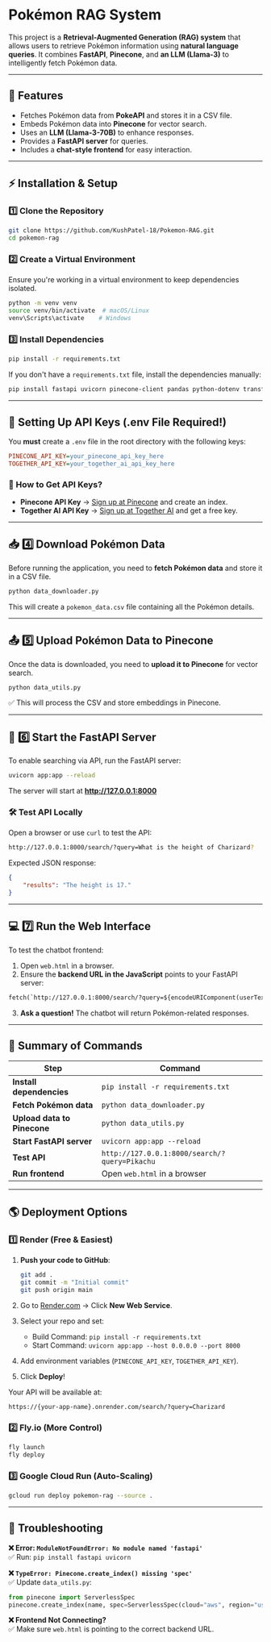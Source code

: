 # Pokémon RAG System

This project is a **Retrieval-Augmented Generation (RAG) system** that allows users to retrieve Pokémon information using **natural language queries**. It combines **FastAPI**, **Pinecone**, and **an LLM (Llama-3)** to intelligently fetch Pokémon data.

---

## **📌 Features**
- Fetches Pokémon data from **PokeAPI** and stores it in a CSV file.
- Embeds Pokémon data into **Pinecone** for vector search.
- Uses an **LLM (Llama-3-70B)** to enhance responses.
- Provides a **FastAPI server** for queries.
- Includes a **chat-style frontend** for easy interaction.

---

## **⚡ Installation & Setup**

### **1️⃣ Clone the Repository**
```bash
git clone https://github.com/KushPatel-18/Pokemon-RAG.git
cd pokemon-rag
```

### **2️⃣ Create a Virtual Environment**
Ensure you're working in a virtual environment to keep dependencies isolated.
```bash
python -m venv venv
source venv/bin/activate  # macOS/Linux
venv\Scripts\activate    # Windows
```

### **3️⃣ Install Dependencies**
```bash
pip install -r requirements.txt
```
If you don't have a `requirements.txt` file, install the dependencies manually:
```bash
pip install fastapi uvicorn pinecone-client pandas python-dotenv transformers torch together tqdm requests
```

---

## **🔑 Setting Up API Keys (.env File Required!)**

You **must** create a `.env` file in the root directory with the following keys:

```ini
PINECONE_API_KEY=your_pinecone_api_key_here
TOGETHER_API_KEY=your_together_ai_api_key_here
```

### **📌 How to Get API Keys?**
- **Pinecone API Key** → [Sign up at Pinecone](https://www.pinecone.io/) and create an index.
- **Together AI API Key** → [Sign up at Together AI](https://www.together.ai/) and get a free key.

---

## **📥 4️⃣ Download Pokémon Data**
Before running the application, you need to **fetch Pokémon data** and store it in a CSV file.

```bash
python data_downloader.py
```
This will create a `pokemon_data.csv` file containing all the Pokémon details.

---

## **📤 5️⃣ Upload Pokémon Data to Pinecone**
Once the data is downloaded, you need to **upload it to Pinecone** for vector search.

```bash
python data_utils.py
```
✅ This will process the CSV and store embeddings in Pinecone.

---

## **🚀 6️⃣ Start the FastAPI Server**
To enable searching via API, run the FastAPI server:

```bash
uvicorn app:app --reload
```
The server will start at **http://127.0.0.1:8000**

### **🛠 Test API Locally**
Open a browser or use `curl` to test the API:

```bash
http://127.0.0.1:8000/search/?query=What is the height of Charizard?
```

Expected JSON response:
```json
{
    "results": "The height is 17."
}
```

---

## **💻 7️⃣ Run the Web Interface**
To test the chatbot frontend:

1. Open `web.html` in a browser.
2. Ensure the **backend URL in the JavaScript** points to your FastAPI server:

```html
fetch(`http://127.0.0.1:8000/search/?query=${encodeURIComponent(userText)}`)
```

3. **Ask a question!** The chatbot will return Pokémon-related responses.

---

## **🎯 Summary of Commands**
| **Step** | **Command** |
|---------|------------|
| **Install dependencies** | `pip install -r requirements.txt` |
| **Fetch Pokémon data** | `python data_downloader.py` |
| **Upload data to Pinecone** | `python data_utils.py` |
| **Start FastAPI server** | `uvicorn app:app --reload` |
| **Test API** | `http://127.0.0.1:8000/search/?query=Pikachu` |
| **Run frontend** | Open `web.html` in a browser |

---

## **🌎 Deployment Options**
### **1️⃣ Render (Free & Easiest)**
1. **Push your code to GitHub**:
   ```bash
   git add .
   git commit -m "Initial commit"
   git push origin main
   ```
2. Go to [Render.com](https://render.com/) → Click **New Web Service**.
3. Select your repo and set:
   - Build Command: `pip install -r requirements.txt`
   - Start Command: `uvicorn app:app --host 0.0.0.0 --port 8000`

4. Add environment variables (`PINECONE_API_KEY`, `TOGETHER_API_KEY`).
5. Click **Deploy**!

Your API will be available at:
```
https://{your-app-name}.onrender.com/search/?query=Charizard
```

### **2️⃣ Fly.io (More Control)**
```bash
fly launch
fly deploy
```

### **3️⃣ Google Cloud Run (Auto-Scaling)**
```bash
gcloud run deploy pokemon-rag --source .
```

---

## **📌 Troubleshooting**

**❌ Error: `ModuleNotFoundError: No module named 'fastapi'`**  
✅ Run: `pip install fastapi uvicorn`

**❌ `TypeError: Pinecone.create_index() missing 'spec'`**  
✅ Update `data_utils.py`:
```python
from pinecone import ServerlessSpec
pinecone.create_index(name, spec=ServerlessSpec(cloud="aws", region="us-east-1"))
```

**❌ Frontend Not Connecting?**  
✅ Make sure `web.html` is pointing to the correct backend URL.
